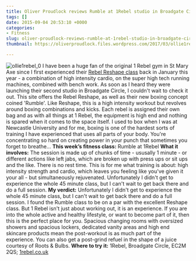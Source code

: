 ```yaml
---
title: Oliver Proudlock reviews Rumble at 1Rebel studio in Broadgate Circle
tags: []
date: 2015-09-04 20:53:10 +0000
categories:
- Fitness
slug: oliver-proudlock-reviews-rumble-at-1rebel-studio-in-broadgate-circle
thumbnail: https://oliverproudlock.files.wordpress.com/2017/03/ollie1rebel_0.jpg

---
```

![ollie1rebel_0](https://oliverproudlock.files.wordpress.com/2017/03/ollie1rebel_0.jpg) I have been a huge fan of the original 1 Rebel gym in St Mary Axe since I first experienced their [Rebel Reshape class](http://www.standard.co.uk/lifestyle/health/london-marathon-man-oliver-proudlock-reviews-reshape-at-londons-1rebel-gym-10106610.html) back in January this year - a combination of high intensity cardio, on the super high tech running machines, combined with bench work. As soon as I heard they were launching their second studio in Broadgate Circle, I couldn't wait to check it out. This site offers the Rebel Reshape, as well as their new boxing concept coined 'Rumble'. Like Reshape, this is a high intensity workout but revolves around boxing combinations and kicks. Each rebel is assigned their own bag and as with all things at 1 Rebel, the equipment is high end and nothing is spared when it comes to the space itself. I used to box when I was at Newcastle University and for me, boxing is one of the hardest sorts of training I have experienced that uses all parts of your body. You're concentrating so hard on creating power in your punch that sometimes you forget to breathe... **This week’s fitness class:** Rumble at 1Rebel **What it involves:** The session is made up of chunks of time - ususally 1 minute - or different actions like left jabs, which are broken up with press ups or sit ups and the like. There is no rest time. This is for me what training is about: high intensity strength and cardio, which leaves you feeling like you've given it your all - but simultaneously rejuvenated. Unfortunately I didn't get to experience the whole 45 minute class, but I can't wait to get back there and do a full session. **My verdict:** Unfortunately I didn't get to experience the whole 45 minute class, but I can't wait to get back there and do a full session. I found the Rumble class to be on a par with the excellent Reshape class. But 1 Rebel isn't just about working out, it is an experience. If you are into the whole active and healthy lifestyle, or want to become part of it, then this is the perfect place for you. Spacious changing rooms with oversized showers and spacious lockers, dedicated vanity areas and high end skincare products mean the post-workout is as much part of the experience. You can also get a post-grind refuel in the shape of a juice courtesy of Roots & Bulbs. **Where to try it:** 1Rebel, Broadgate Circle, EC2M 2QS; [1rebel.co.uk](http://1rebel.co.uk/)